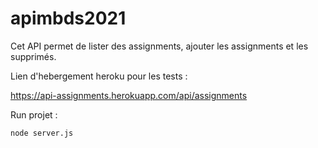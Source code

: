 # apimbds2021

Cet API permet de lister des assignments, ajouter les assignments et les supprimés.

Lien d'hebergement heroku pour les tests :

https://api-assignments.herokuapp.com/api/assignments


Run projet :
````
node server.js
````

